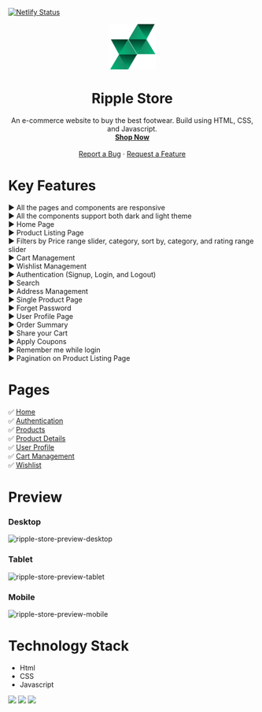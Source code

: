 [![Netlify Status](https://api.netlify.com/api/v1/badges/6a889947-f5cc-4fbf-9010-5a58d251ee24/deploy-status)](https://app.netlify.com/sites/ripple-store/deploys)

<p align="center">
  <a href="https://ripple-ui.netlify.app" target="_blank">
    <img src="https://raw.githubusercontent.com/sonishreyas/rippleUI/dev/components/media/images/ripple-logo.png" alt="Ripple UI logo" >
  </a>
</p>
<h1 align="center" color="green">Ripple Store</h3>
<p align="center">
 An e-commerce website to buy the best footwear. Build using HTML, CSS, and Javascript.
  <br>
  <a href="https://ripple-quiz.netlify.app/"><strong>Shop Now</strong></a>
 <br />
  <br />
    <a href="https://github.com/sonishreyas/ripple-store/issues/new?assignees=&labels=bug&template=01_BUG_REPORT.md&title=bug%3A+">Report a Bug</a>
    ·
    <a href="https://github.com/sonishreyas/ripple-store/issues/new?assignees=&labels=enhancement&template=02_FEATURE_REQUEST.md&title=feat%3A+">Request a Feature</a>
</div>
</p>

# Key Features

▶️ All the pages and components are responsive <br/>
▶️ All the components support both dark and light theme <br/>
▶️ Home Page <br/>
▶️ Product Listing Page <br/>
▶️ Filters by Price range slider, category, sort by, category, and rating range slider <br/>
▶️ Cart Management <br/>
▶️ Wishlist Management <br/>
▶️ Authentication (Signup, Login, and Logout) <br/>
▶️ Search <br/>
▶️ Address Management <br/>
▶️ Single Product Page <br/>
▶️ Forget Password <br/>
▶️ User Profile Page <br/>
▶️ Order Summary <br/>
▶️ Share your Cart <br/>
▶️ Apply Coupons <br/>
▶️ Remember me while login <br/>
▶️ Pagination on Product Listing Page <br/>

# Pages

✅ <a href="https://ripple-store.netlify.app/">Home</a> <br/>
✅ <a href="https://ripple-store.netlify.app/pages/authentication/authentication.html">Authentication</a> <br/>
✅ <a href="https://ripple-store.netlify.app/pages/products/products.html">Products</a> <br/>
✅ <a href="https://ripple-store.netlify.app/pages/product-details/product-details.html">Product Details</a> <br/>
✅ <a href="https://ripple-store.netlify.app/pages/profile/profile.html">User Profile</a> <br/>
✅ <a href="https://ripple-store.netlify.app/pages/cart/cart.html">Cart Management</a> <br/>
✅ <a href="https://ripple-store.netlify.app/pages/wishlist/wishlist.html">Wishlist</a> <br/>

# Preview

### Desktop

![ripple-store-preview-desktop](https://user-images.githubusercontent.com/46019734/155229633-54fd574b-a411-4d53-961e-aaa0acf6a78e.gif)

### Tablet

![ripple-store-preview-tablet](https://user-images.githubusercontent.com/46019734/155229663-aa15264f-27f9-486d-96aa-b64d01046485.gif)


### Mobile

![ripple-store-preview-mobile](https://user-images.githubusercontent.com/46019734/155230783-cf984233-8438-49fe-baa2-643c14e1c4c7.gif)

# Technology Stack

- Html
- CSS
- Javascript

<img src = "https://img.shields.io/badge/-HTML5-E34F26?style=flat&logo=html5&logoColor=white">  <img src = "https://img.shields.io/badge/-CSS3-1572B6?style=flat&logo=css3&logoColor=white">  <img src="https://img.shields.io/badge/-JavaScript-eed718?style=flat&logo=javascript&logoColor=ffffff">
